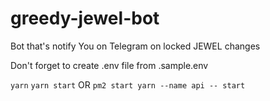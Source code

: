 # greedy-jewel-bot

Bot that's notify You on Telegram on locked JEWEL changes

Don't forget to create .env file from .sample.env

```yarn```
`yarn start`
OR `pm2 start yarn --name api -- start`
